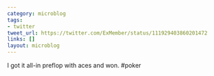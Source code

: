 ```yaml
---
category: microblog
tags:
- twitter
tweet_url: https://twitter.com/ExMember/status/111929403860201472
links: []
layout: microblog
---
```

I got it all-in preflop with aces and won. #poker
